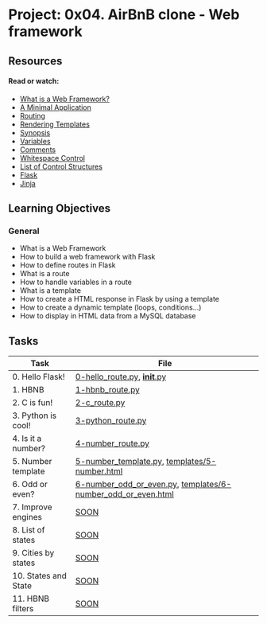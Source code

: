 # Project: 0x04. AirBnB clone - Web framework

## Resources

#### Read or watch:

* [What is a Web Framework?](https://intranet.alxswe.com/rltoken/64SQpOGx46Ljp0zFJchESg)
* [A Minimal Application](https://intranet.alxswe.com/rltoken/NopQlHIr9J_9OPX9XRgfvw)
* [Routing](https://intranet.alxswe.com/rltoken/cQiIhbSdIcg1Ao1MICseBg)
* [Rendering Templates](https://intranet.alxswe.com/rltoken/DBM65T59nySd0ZRlZZ0CXw)
* [Synopsis](https://intranet.alxswe.com/rltoken/5Y_A7XB9Qo1JeZgiSUq0yQ)
* [Variables](https://intranet.alxswe.com/rltoken/ITzobwYP1Lc4KqEUUcYCGw)
* [Comments](https://intranet.alxswe.com/rltoken/ykUFuQSE9KD1M7WGY-4v4w)
* [Whitespace Control](https://intranet.alxswe.com/rltoken/NMLZom50ZVOxQlgYW3rnuQ)
* [List of Control Structures](https://intranet.alxswe.com/rltoken/5AGhzIt0zSpPJh9SFysdMQ)
* [Flask](https://intranet.alxswe.com/rltoken/VJs151_hsE9g7Cw-Pz5bVg)
* [Jinja](https://intranet.alxswe.com/rltoken/2y_hunzGCCvSot06EW67UQ)
## Learning Objectives

### General

* What is a Web Framework
* How to build a web framework with Flask
* How to define routes in Flask
* What is a route
* How to handle variables in a route
* What is a template
* How to create a HTML response in Flask by using a template
* How to create a dynamic template (loops, conditions…)
* How to display in HTML data from a MySQL database
## Tasks

| Task | File |
| ---- | ---- |
| 0. Hello Flask! | [0-hello_route.py](./0-hello_route.py), [__init__.py](./__init__.py) |
| 1. HBNB | [1-hbnb_route.py](./1-hbnb_route.py) |
| 2. C is fun! | [2-c_route.py](./2-c_route.py) |
| 3. Python is cool! | [3-python_route.py](./3-python_route.py) |
| 4. Is it a number? | [4-number_route.py](./4-number_route.py) |
| 5. Number template | [5-number_template.py](./5-number_template.py), [templates/5-number.html](./templates/5-number.html) |
| 6. Odd or even? | [6-number_odd_or_even.py](./6-number_odd_or_even.py), [templates/6-number_odd_or_even.html](./templates/6-number_odd_or_even.html) |
| 7. Improve engines | [SOON](./) |
| 8. List of states | [SOON](./) |
| 9. Cities by states | [SOON](./) |
| 10. States and State | [SOON](./) |
| 11. HBNB filters | [SOON](./) |

